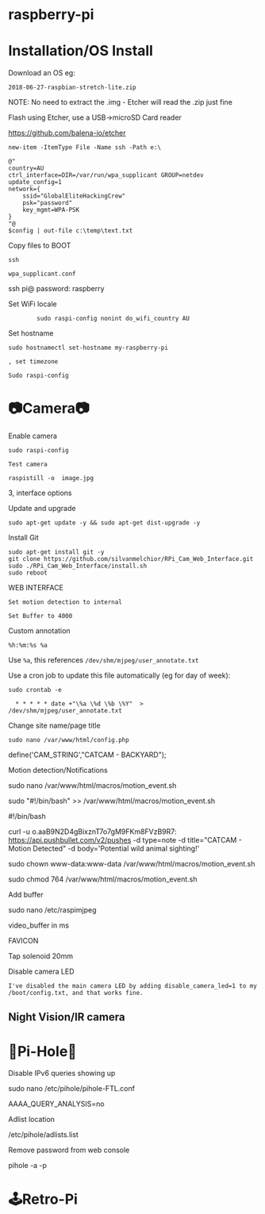 # raspberry-pi


<h1>Installation/OS Install</h1>

Download an OS eg: 

````
2018-06-27-raspbian-stretch-lite.zip
````

NOTE: No need to extract the .img - Etcher will read the .zip just fine


Flash using Etcher, use a USB->microSD Card reader 

https://github.com/balena-io/etcher

````
new-item -ItemType File -Name ssh -Path e:\ 
````


````
@"
country=AU
ctrl_interface=DIR=/var/run/wpa_supplicant GROUP=netdev
update_config=1
network={
	ssid="GlobalEliteHackingCrew"
	psk="password"
	key_mgmt=WPA-PSK
}
"@
$config | out-file c:\temp\text.txt
```````

Copy files to BOOT 
````
ssh 

wpa_supplicant.conf 
````

ssh pi@<ipaddress>
password: raspberry
        
        
Set WiFi locale
````
        sudo raspi-config nonint do_wifi_country AU
````
	


Set hostname
	
````
sudo hostnamectl set-hostname my-raspberry-pi	
````
	, set timezone

````
Sudo raspi-config 
```` 

<h1>📷Camera📷</h1>
        
Enable camera

````
sudo raspi-config
````
	
	Test camera
	
	raspistill -o  image.jpg 
	
3, interface options
	

Update and upgrade

````
sudo apt-get update -y && sudo apt-get dist-upgrade -y
````
	
Install Git
	
````        
sudo apt-get install git -y
git clone https://github.com/silvanmelchior/RPi_Cam_Web_Interface.git 
sudo ./RPi_Cam_Web_Interface/install.sh
sudo reboot
````
	
WEB INTERFACE 

    Set motion detection to internal 

    Set Buffer to 4000 

 

Custom annotation 

````
%h:%m:%s %a 
````
 

Use ````%a````, this references ````/dev/shm/mjpeg/user_annotate.txt````

Use a cron job to update this file automatically (eg for day of week): 

````sudo crontab -e````

````
  * * * * * date +"\%a \%d \%b \%Y"  > /dev/shm/mjpeg/user_annotate.txt 
````
 

 

Change site name/page title 
````
sudo nano /var/www/html/config.php 
````
define('CAM_STRING',"CATCAM - BACKYARD"); 

 

 

Motion detection/Notifications 

 

 
	

sudo nano /var/www/html/macros/motion_event.sh 

 
	

sudo "#!/bin/bash" >>  /var/www/html/macros/motion_event.sh 

 
 
	

#!/bin/bash 

curl -u o.aaB9N2D4gBixznT7o7gM9FKm8FVzB9R7: https://api.pushbullet.com/v2/pushes -d type=note -d title="CATCAM - Motion Detected" -d body='Potential wild animal sighting!' 

 
	

sudo chown www-data:www-data /var/www/html/macros/motion_event.sh 

sudo chmod 764 /var/www/html/macros/motion_event.sh 

 

Add buffer  

sudo nano /etc/raspimjpeg 

video_buffer in ms 

 
FAVICON 



 

Tap solenoid 
20mm 

 
Disable camera LED

	I've disabled the main camera LED by adding disable_camera_led=1 to my /boot/config.txt, and that works fine.

 
	
<h2>Night Vision/IR camera</h2>

	
<h1>🚫Pi-Hole🚫</h1>

Disable IPv6 queries showing up 

sudo nano /etc/pihole/pihole-FTL.conf 

AAAA_QUERY_ANALYSIS=no 

 

 

Adlist location 

/etc/pihole/adlists.list 

 

Remove password from web console 

pihole -a -p 
	
	
<h1>🕹Retro-Pi</h1>
